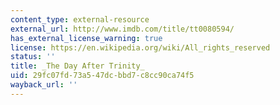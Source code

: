 ```yaml
---
content_type: external-resource
external_url: http://www.imdb.com/title/tt0080594/
has_external_license_warning: true
license: https://en.wikipedia.org/wiki/All_rights_reserved
status: ''
title: _The Day After Trinity_
uid: 29fc07fd-73a5-47dc-bbd7-c8cc90ca74f5
wayback_url: ''
---
```

